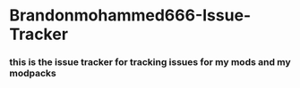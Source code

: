 # Brandonmohammed666-Issue-Tracker


### this is the issue tracker for tracking issues for my mods and my modpacks
